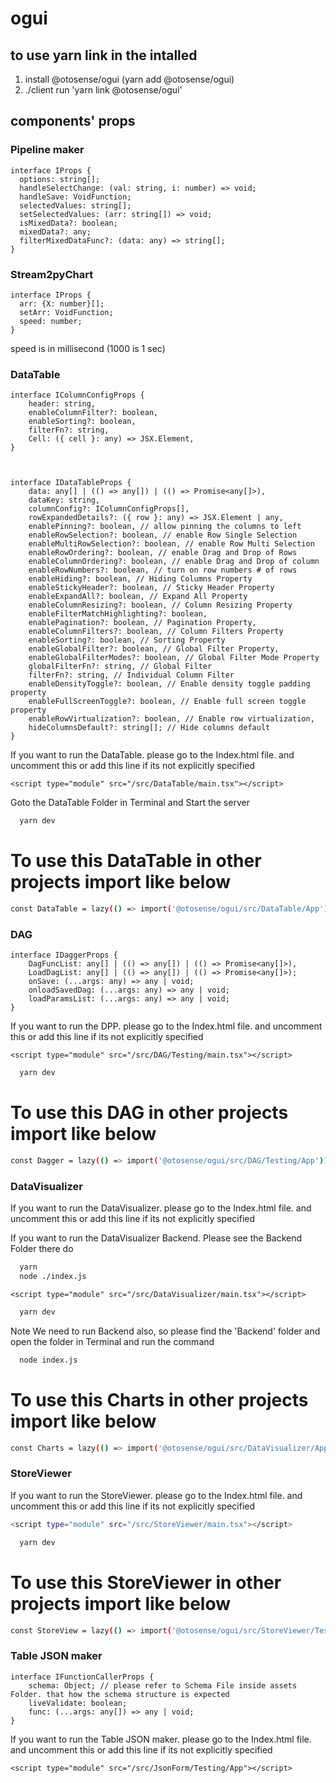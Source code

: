 # ogui

## to use yarn link in the intalled 
1. install @otosense/ogui (yarn add @otosense/ogui)
2. ./client run 'yarn link @otosense/ogui'

## components' props

### Pipeline maker
```
interface IProps {
  options: string[];
  handleSelectChange: (val: string, i: number) => void;
  handleSave: VoidFunction;
  selectedValues: string[];
  setSelectedValues: (arr: string[]) => void;
  isMixedData?: boolean;
  mixedData?: any;
  filterMixedDataFunc?: (data: any) => string[];
}
```
### Stream2pyChart
```
interface IProps {
  arr: {X: number}[];
  setArr: VoidFunction;
  speed: number;
}
```
speed is in millisecond (1000 is 1 sec)


### DataTable

```
interface IColumnConfigProps {
    header: string,
    enableColumnFilter?: boolean,
    enableSorting?: boolean,
    filterFn?: string,
    Cell: ({ cell }: any) => JSX.Element,
}



interface IDataTableProps {
    data: any[] | (() => any[]) | (() => Promise<any[]>),
    dataKey: string,
    columnConfig?: IColumnConfigProps[],
    rowExpandedDetails?: ({ row }: any) => JSX.Element | any,
    enablePinning?: boolean, // allow pinning the columns to left
    enableRowSelection?: boolean, // enable Row Single Selection
    enableMultiRowSelection?: boolean, // enable Row Multi Selection
    enableRowOrdering?: boolean, // enable Drag and Drop of Rows
    enableColumnOrdering?: boolean, // enable Drag and Drop of column
    enableRowNumbers?: boolean, // turn on row numbers # of rows
    enableHiding?: boolean, // Hiding Columns Property
    enableStickyHeader?: boolean, // Sticky Header Property
    enableExpandAll?: boolean, // Expand All Property
    enableColumnResizing?: boolean, // Column Resizing Property
    enableFilterMatchHighlighting?: boolean,
    enablePagination?: boolean, // Pagination Property,
    enableColumnFilters?: boolean, // Column Filters Property
    enableSorting?: boolean, // Sorting Property
    enableGlobalFilter?: boolean, // Global Filter Property,
    enableGlobalFilterModes?: boolean, // Global Filter Mode Property
    globalFilterFn?: string, // Global Filter
    filterFn?: string, // Individual Column Filter
    enableDensityToggle?: boolean, // Enable density toggle padding property
    enableFullScreenToggle?: boolean, // Enable full screen toggle property
    enableRowVirtualization?: boolean, // Enable row virtualization,
    hideColumnsDefault?: string[]; // Hide columns default
}

```
If you want to run the DataTable. please go to the Index.html file. and uncomment this or add this line if its not explicitly specified
```
<script type="module" src="/src/DataTable/main.tsx"></script>
```

Goto the DataTable Folder in Terminal and Start the server
```bash
  yarn dev
```

# To use this DataTable in  other projects import like below

```bash
const DataTable = lazy(() => import('@otosense/ogui/src/DataTable/App'));
```

### DAG

```
interface IDaggerProps {
    DagFuncList: any[] | (() => any[]) | (() => Promise<any[]>),
    LoadDagList: any[] | (() => any[]) | (() => Promise<any[]>);
    onSave: (...args: any) => any | void;
    onloadSavedDag: (...args: any) => any | void;
    loadParamsList: (...args: any) => any | void;
}

```

If you want to run the DPP. please go to the Index.html file. and uncomment this or add this line if its not explicitly specified
```
<script type="module" src="/src/DAG/Testing/main.tsx"></script>
```

```bash
  yarn dev
```

# To use this DAG in  other projects import like below

```bash 
const Dagger = lazy(() => import('@otosense/ogui/src/DAG/Testing/App'));
```

### DataVisualizer
If you want to run the DataVisualizer. please go to the Index.html file. and uncomment this or add this line if its not explicitly specified

If you want to run the DataVisualizer Backend. Please see the Backend Folder there do 

```bash
  yarn 
  node ./index.js
```

```
<script type="module" src="/src/DataVisualizer/main.tsx"></script>
```

```bash
  yarn dev
```

Note We need to run Backend also, so please find the 'Backend' folder and open the folder in Terminal and run the command

```bash
  node index.js
```

# To use this Charts in  other projects import like below

```bash
const Charts = lazy(() => import('@otosense/ogui/src/DataVisualizer/App'));
```



### StoreViewer
If you want to run the StoreViewer. please go to the Index.html file. and uncomment this or add this line if its not explicitly specified
```bash
<script type="module" src="/src/StoreViewer/main.tsx"></script>
```

```bash
  yarn dev
```

# To use this StoreViewer in  other projects import like below

```bash
const StoreView = lazy(() => import('@otosense/ogui/src/StoreViewer/Testing/App'));
```

### Table JSON maker
```
interface IFunctionCallerProps {
    schema: Object; // please refer to Schema File inside assets Folder. that how the schema structure is expected 
    liveValidate: boolean;
    func: (...args: any[]) => any | void;
}
```

If you want to run the Table JSON maker. please go to the Index.html file. and uncomment this or add this line if its not explicitly specified
```
<script type="module" src="/src/JsonForm/Testing/App"></script>
